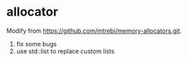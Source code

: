 # allocator
Modify from https://github.com/mtrebi/memory-allocators.git.
1. fix some bugs
2. use std::list to replace custom lists
